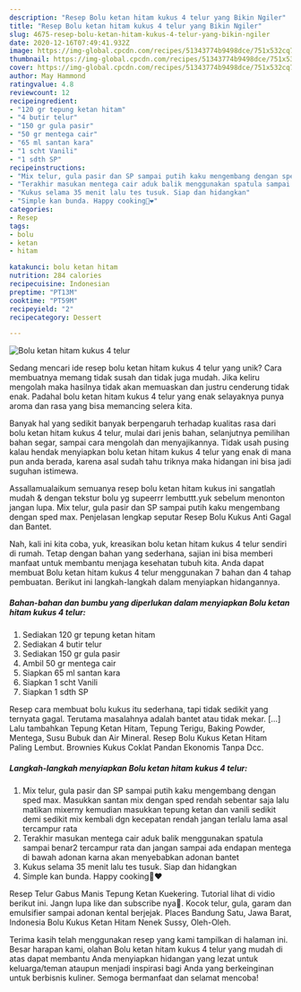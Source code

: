 ```yaml
---
description: "Resep Bolu ketan hitam kukus 4 telur yang Bikin Ngiler"
title: "Resep Bolu ketan hitam kukus 4 telur yang Bikin Ngiler"
slug: 4675-resep-bolu-ketan-hitam-kukus-4-telur-yang-bikin-ngiler
date: 2020-12-16T07:49:41.932Z
image: https://img-global.cpcdn.com/recipes/51343774b9498dce/751x532cq70/bolu-ketan-hitam-kukus-4-telur-foto-resep-utama.jpg
thumbnail: https://img-global.cpcdn.com/recipes/51343774b9498dce/751x532cq70/bolu-ketan-hitam-kukus-4-telur-foto-resep-utama.jpg
cover: https://img-global.cpcdn.com/recipes/51343774b9498dce/751x532cq70/bolu-ketan-hitam-kukus-4-telur-foto-resep-utama.jpg
author: May Hammond
ratingvalue: 4.8
reviewcount: 12
recipeingredient:
- "120 gr tepung ketan hitam"
- "4 butir telur"
- "150 gr gula pasir"
- "50 gr mentega cair"
- "65 ml santan kara"
- "1 scht Vanili"
- "1 sdth SP"
recipeinstructions:
- "Mix telur, gula pasir dan SP sampai putih kaku mengembang dengan sped max. Masukkan santan mix dengan sped rendah sebentar saja lalu matikan mixerny kemudian masukkan tepung ketan dan vanili sedikit demi sedikit mix kembali dgn kecepatan rendah jangan terlalu lama asal tercampur rata"
- "Terakhir masukan mentega cair aduk balik menggunakan spatula sampai benar2 tercampur rata dan jangan sampai ada endapan mentega di bawah adonan karna akan menyebabkan adonan bantet"
- "Kukus selama 35 menit lalu tes tusuk. Siap dan hidangkan"
- "Simple kan bunda. Happy cooking🤗❤"
categories:
- Resep
tags:
- bolu
- ketan
- hitam

katakunci: bolu ketan hitam 
nutrition: 284 calories
recipecuisine: Indonesian
preptime: "PT13M"
cooktime: "PT59M"
recipeyield: "2"
recipecategory: Dessert

---
```



![Bolu ketan hitam kukus 4 telur](https://img-global.cpcdn.com/recipes/51343774b9498dce/751x532cq70/bolu-ketan-hitam-kukus-4-telur-foto-resep-utama.jpg)

Sedang mencari ide resep bolu ketan hitam kukus 4 telur yang unik? Cara membuatnya memang tidak susah dan tidak juga mudah. Jika keliru mengolah maka hasilnya tidak akan memuaskan dan justru cenderung tidak enak. Padahal bolu ketan hitam kukus 4 telur yang enak selayaknya punya aroma dan rasa yang bisa memancing selera kita.

Banyak hal yang sedikit banyak berpengaruh terhadap kualitas rasa dari bolu ketan hitam kukus 4 telur, mulai dari jenis bahan, selanjutnya pemilihan bahan segar, sampai cara mengolah dan menyajikannya. Tidak usah pusing kalau hendak menyiapkan bolu ketan hitam kukus 4 telur yang enak di mana pun anda berada, karena asal sudah tahu triknya maka hidangan ini bisa jadi suguhan istimewa.

Assallamualaikum semuanya resep bolu ketan hitam kukus ini sangatlah mudah &amp; dengan tekstur bolu yg supeerrr lembuttt.yuk sebelum menonton jangan lupa. Mix telur, gula pasir dan SP sampai putih kaku mengembang dengan sped max. Penjelasan lengkap seputar Resep Bolu Kukus Anti Gagal dan Bantet.


Nah, kali ini kita coba, yuk, kreasikan bolu ketan hitam kukus 4 telur sendiri di rumah. Tetap dengan bahan yang sederhana, sajian ini bisa memberi manfaat untuk membantu menjaga kesehatan tubuh kita. Anda dapat membuat Bolu ketan hitam kukus 4 telur menggunakan 7 bahan dan 4 tahap pembuatan. Berikut ini langkah-langkah dalam menyiapkan hidangannya.

<!--inarticleads1-->

##### Bahan-bahan dan bumbu yang diperlukan dalam menyiapkan Bolu ketan hitam kukus 4 telur:

1. Sediakan 120 gr tepung ketan hitam
1. Sediakan 4 butir telur
1. Sediakan 150 gr gula pasir
1. Ambil 50 gr mentega cair
1. Siapkan 65 ml santan kara
1. Siapkan 1 scht Vanili
1. Siapkan 1 sdth SP


Resep cara membuat bolu kukus itu sederhana, tapi tidak sedikit yang ternyata gagal. Terutama masalahnya adalah bantet atau tidak mekar. […] Lalu tambahkan Tepung Ketan Hitam, Tepung Terigu, Baking Powder, Mentega, Susu Bubuk dan Air Mineral. Resep Bolu Kukus Ketan Hitam Paling Lembut. Brownies Kukus Coklat Pandan Ekonomis Tanpa Dcc. 

<!--inarticleads2-->

##### Langkah-langkah menyiapkan Bolu ketan hitam kukus 4 telur:

1. Mix telur, gula pasir dan SP sampai putih kaku mengembang dengan sped max. Masukkan santan mix dengan sped rendah sebentar saja lalu matikan mixerny kemudian masukkan tepung ketan dan vanili sedikit demi sedikit mix kembali dgn kecepatan rendah jangan terlalu lama asal tercampur rata
1. Terakhir masukan mentega cair aduk balik menggunakan spatula sampai benar2 tercampur rata dan jangan sampai ada endapan mentega di bawah adonan karna akan menyebabkan adonan bantet
1. Kukus selama 35 menit lalu tes tusuk. Siap dan hidangkan
1. Simple kan bunda. Happy cooking🤗❤


Resep Telur Gabus Manis Tepung Ketan Kuekering. Tutorial lihat di vidio berikut ini. Jangn lupa like dan subscribe nya🙏. Kocok telur, gula, garam dan emulsifier sampai adonan kental berjejak. Places Bandung Satu, Jawa Barat, Indonesia Bolu Kukus Ketan Hitam Nenek Sussy, Oleh-Oleh. 

Terima kasih telah menggunakan resep yang kami tampilkan di halaman ini. Besar harapan kami, olahan Bolu ketan hitam kukus 4 telur yang mudah di atas dapat membantu Anda menyiapkan hidangan yang lezat untuk keluarga/teman ataupun menjadi inspirasi bagi Anda yang berkeinginan untuk berbisnis kuliner. Semoga bermanfaat dan selamat mencoba!
